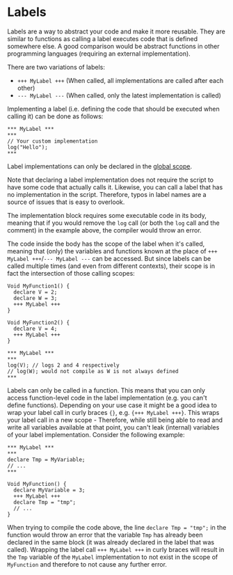 # Labels
Labels are a way to abstract your code and make it more reusable. They are similar to functions as calling a label executes code that is defined somewhere else. A good comparison would be abstract functions in other programming languages (requiring an external implementation).

There are two variations of labels:
- `+++ MyLabel +++` (When called, all implementations are called after each other)
- `--- MyLabel ---` (When called, only the latest implementation is called)

Implementing a label (i.e. defining the code that should be executed when calling it) can be done as follows:

```ManiaScript
*** MyLabel ***
***
// Your custom implementation
log("Hello");
***
```

Label implementations can only be declared in the [global scope](/advanced/global_scope.html).

Note that declaring a label implementation does not require the script to have some code that actually calls it. Likewise, you can call a label that has no implementation in the script. Therefore, typos in label names are a source of issues that is easy to overlook.

The implementation block requires some executable code in its body, meaning that if you would remove the `log` call (or both the `log` call and the comment) in the example above, the compiler would throw an error.

The code inside the body has the scope of the label when it's called, meaning that (only) the variables and functions known at the place of `+++ MyLabel +++`/`--- MyLabel ---` can be accessed. But since labels can be called multiple times (and even from different contexts), their scope is in fact the intersection of those calling scopes:

```ManiaScript
Void MyFunction1() {
  declare V = 2;
  declare W = 3;
  +++ MyLabel +++
}

Void MyFunction2() {
  declare V = 4;
  +++ MyLabel +++
}

*** MyLabel ***
***
log(V); // logs 2 and 4 respectively
// log(W); would not compile as W is not always defined
***
```

Labels can only be called in a function. This means that you can only access function-level code in the label implementation (e.g. you can't define functions). Depending on your use case it might be a good idea to wrap your label call in curly braces `{}`, e.g. `{+++ MyLabel +++}`. This wraps your label call in a new scope - Therefore, while still being able to read and write all variables available at that point, you can't leak (internal) variables of your label implementation. Consider the following example:

```ManiaScript
*** MyLabel ***
***
declare Tmp = MyVariable;
// ...
***

Void MyFunction() {
  declare MyVariable = 3;
  +++ MyLabel +++
  declare Tmp = "tmp";
  // ...
}
```

When trying to compile the code above, the line `declare Tmp = "tmp";` in the function would throw an error that the variable `Tmp` has already been declared in the same block (it was already declared in the label that was called). Wrapping the label call `+++ MyLabel +++` in curly braces will result in the `Tmp` variable of the `MyLabel` implementation to not exist in the scope of `MyFunction` and therefore to not cause any further error.
